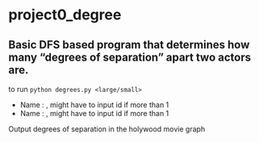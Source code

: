 # project0_degree

## Basic DFS based  program that determines how many “degrees of separation” apart two actors are.

to run ```python degrees.py <large/small>```
- Name : <name of an actor1>  ,  might have to input id if more than 1
- Name : <name of actor2> , might have to input id if more than 1

Output degrees of separation in the holywood movie graph
